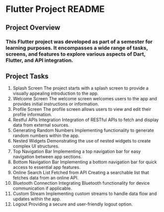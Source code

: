 # Flutter Project README
## Project Overview
### This Flutter project was developed as part of a semester for learning purposes. It encompasses a wide range of tasks, screens, and features to explore various aspects of Dart, Flutter, and API integration.

## Project Tasks
1. Splash Screen
The project starts with a splash screen to provide a visually appealing introduction to the app.
2. Welcome Screen
The welcome screen welcomes users to the app and provides initial instructions or information.
3. Profile Screen
The profile screen allows users to view and edit their profile information.
4. Restful APIs Integration
Integration of RESTful APIs to fetch and display data from external sources.
5. Generating Random Numbers
Implementing functionality to generate random numbers within the app.
6. Nested Widgets
Demonstrating the use of nested widgets to create complex UI structures.
7. Top Navigation Bar
Implementing a top navigation bar for easy navigation between app sections.
8. Bottom Navigation Bar
Implementing a bottom navigation bar for quick access to essential app features.
9. Online Search List Fetched from API
Creating a searchable list that fetches data from an online API.
10. Bluetooth Connection
Integrating Bluetooth functionality for device communication if applicable.
11. Custom Stream
Implementing custom streams to handle data flow and updates within the app.
12. Logout
Providing a secure and user-friendly logout option.

 
